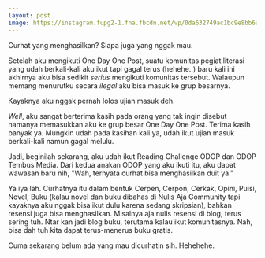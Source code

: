 ```yaml
---
layout: post
image: https://instagram.fupg2-1.fna.fbcdn.net/vp/0da632749ac1bc9e8bb6a2abf29d8e8b/5CDBF44A/t51.2885-15/e35/50909188_189207448703678_4443311798119432846_n.jpg?_nc_ht=instagram.fupg2-1.fna.fbcdn.net&_nc_cat=102
---
```


Curhat yang menghasilkan? Siapa juga yang nggak mau.

Setelah aku mengikuti One Day One Post, suatu komunitas pegiat literasi yang udah berkali-kali aku ikut tapi gagal terus (hehehe..) baru kali ini akhirnya aku bisa sedikit _serius_ mengikuti komunitas tersebut. Walaupun memang menurutku secara _ilegal_ aku bisa masuk ke grup besarnya.

Kayaknya aku nggak pernah lolos ujian masuk deh.

_Well_, aku sangat berterima kasih pada orang yang tak ingin disebut namanya memasukkan aku ke grup besar One Day One Post. Terima kasih banyak ya. Mungkin udah pada kasihan kali ya, udah ikut ujian masuk berkali-kali namun gagal melulu.

Jadi, beginilah sekarang, aku udah ikut Reading Challenge ODOP dan ODOP Tembus Media. Dari kedua anakan ODOP yang aku ikuti itu, aku dapat wawasan baru nih, "Wah, ternyata curhat bisa menghasilkan duit ya."

Ya iya lah. Curhatnya itu dalam bentuk Cerpen, Cerpon, Cerkak, Opini, Puisi, Novel, Buku (kalau novel dan buku dibahas di Nulis Aja Community tapi kayaknya aku nggak bisa ikut dulu karena sedang skripsian), bahkan resensi juga bisa menghasilkan. Misalnya aja nulis resensi di blog, terus sering tuh. Ntar kan jadi blog buku, terutama kalau ikut komunitasnya. Nah, bisa dah tuh kita dapat terus-menerus buku gratis.

Cuma sekarang belum ada yang mau dicurhatin sih. Hehehehe.